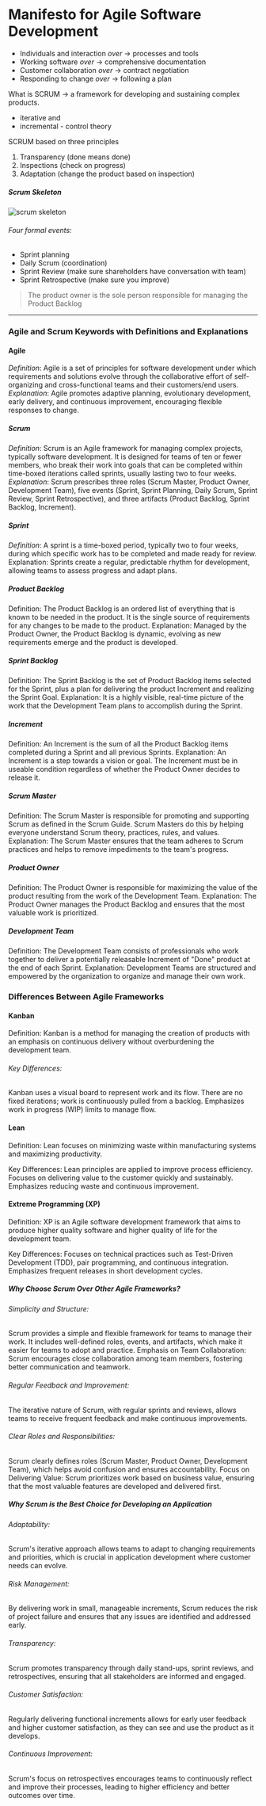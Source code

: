 # Manifesto for Agile Software Development

- Individuals and interaction _over_ -> processes and tools
- Working software _over_ -> comprehensive documentation
- Customer collaboration _over_ -> contract negotiation
- Responding to change _over_ -> following a plan

What is SCRUM -> a framework for developing and sustaining complex products.

- iterative and
- incremental - control theory

SCRUM based on three principles

1. Transparency (done means done)
2. Inspections (check on progress)
3. Adaptation (change the product based on inspection)

##### Scrum Skeleton

![scrum skeleton](images/image.png)

###### Four formal events:

- Sprint planning
- Daily Scrum (coordination)
- Sprint Review (make sure shareholders have conversation with team)
- Sprint Retrospective (make sure you improve)

> The product owner is the sole person responsible for managing the Product Backlog

---

### Agile and Scrum Keywords with Definitions and Explanations

#### Agile

_Definition_: Agile is a set of principles for software development under which requirements and solutions evolve through the collaborative effort of self-organizing and cross-functional teams and their customers/end users.
_Explanation_: Agile promotes adaptive planning, evolutionary development, early delivery, and continuous improvement, encouraging flexible responses to change.

##### Scrum

_Definition_: Scrum is an Agile framework for managing complex projects, typically software development. It is designed for teams of ten or fewer members, who break their work into goals that can be completed within time-boxed iterations called sprints, usually lasting two to four weeks.
_Explanation_: Scrum prescribes three roles (Scrum Master, Product Owner, Development Team), five events (Sprint, Sprint Planning, Daily Scrum, Sprint Review, Sprint Retrospective), and three artifacts (Product Backlog, Sprint Backlog, Increment).

##### Sprint

_Definition_: A sprint is a time-boxed period, typically two to four weeks, during which specific work has to be completed and made ready for review.
Explanation: Sprints create a regular, predictable rhythm for development, allowing teams to assess progress and adapt plans.

##### Product Backlog

Definition: The Product Backlog is an ordered list of everything that is known to be needed in the product. It is the single source of requirements for any changes to be made to the product.
Explanation: Managed by the Product Owner, the Product Backlog is dynamic, evolving as new requirements emerge and the product is developed.

##### Sprint Backlog

Definition: The Sprint Backlog is the set of Product Backlog items selected for the Sprint, plus a plan for delivering the product Increment and realizing the Sprint Goal.
Explanation: It is a highly visible, real-time picture of the work that the Development Team plans to accomplish during the Sprint.

##### Increment

Definition: An Increment is the sum of all the Product Backlog items completed during a Sprint and all previous Sprints.
Explanation: An Increment is a step towards a vision or goal. The Increment must be in useable condition regardless of whether the Product Owner decides to release it.

##### Scrum Master

Definition: The Scrum Master is responsible for promoting and supporting Scrum as defined in the Scrum Guide. Scrum Masters do this by helping everyone understand Scrum theory, practices, rules, and values.
Explanation: The Scrum Master ensures that the team adheres to Scrum practices and helps to remove impediments to the team's progress.

##### Product Owner

Definition: The Product Owner is responsible for maximizing the value of the product resulting from the work of the Development Team.
Explanation: The Product Owner manages the Product Backlog and ensures that the most valuable work is prioritized.

##### Development Team

Definition: The Development Team consists of professionals who work together to deliver a potentially releasable Increment of "Done" product at the end of each Sprint.
Explanation: Development Teams are structured and empowered by the organization to organize and manage their own work.

### Differences Between Agile Frameworks

#### Kanban

Definition: Kanban is a method for managing the creation of products with an emphasis on continuous delivery without overburdening the development team.

###### Key Differences:

Kanban uses a visual board to represent work and its flow.
There are no fixed iterations; work is continuously pulled from a backlog.
Emphasizes work in progress (WIP) limits to manage flow.

#### Lean

Definition: Lean focuses on minimizing waste within manufacturing systems and maximizing productivity.

Key Differences:
Lean principles are applied to improve process efficiency.
Focuses on delivering value to the customer quickly and sustainably.
Emphasizes reducing waste and continuous improvement.

#### Extreme Programming (XP)

Definition: XP is an Agile software development framework that aims to produce higher quality software and higher quality of life for the development team.

Key Differences:
Focuses on technical practices such as Test-Driven Development (TDD), pair programming, and continuous integration.
Emphasizes frequent releases in short development cycles.

##### Why Choose Scrum Over Other Agile Frameworks?

###### Simplicity and Structure:

Scrum provides a simple and flexible framework for teams to manage their work. It includes well-defined roles, events, and artifacts, which make it easier for teams to adopt and practice.
Emphasis on Team Collaboration: Scrum encourages close collaboration among team members, fostering better communication and teamwork.

###### Regular Feedback and Improvement:

The iterative nature of Scrum, with regular sprints and reviews, allows teams to receive frequent feedback and make continuous improvements.

###### Clear Roles and Responsibilities:

Scrum clearly defines roles (Scrum Master, Product Owner, Development Team), which helps avoid confusion and ensures accountability.
Focus on Delivering Value: Scrum prioritizes work based on business value, ensuring that the most valuable features are developed and delivered first.

##### Why Scrum is the Best Choice for Developing an Application

###### Adaptability:

Scrum's iterative approach allows teams to adapt to changing requirements and priorities, which is crucial in application development where customer needs can evolve.

###### Risk Management:

By delivering work in small, manageable increments, Scrum reduces the risk of project failure and ensures that any issues are identified and addressed early.

###### Transparency:

Scrum promotes transparency through daily stand-ups, sprint reviews, and retrospectives, ensuring that all stakeholders are informed and engaged.

###### Customer Satisfaction:

Regularly delivering functional increments allows for early user feedback and higher customer satisfaction, as they can see and use the product as it develops.

###### Continuous Improvement:

Scrum's focus on retrospectives encourages teams to continuously reflect and improve their processes, leading to higher efficiency and better outcomes over time.
